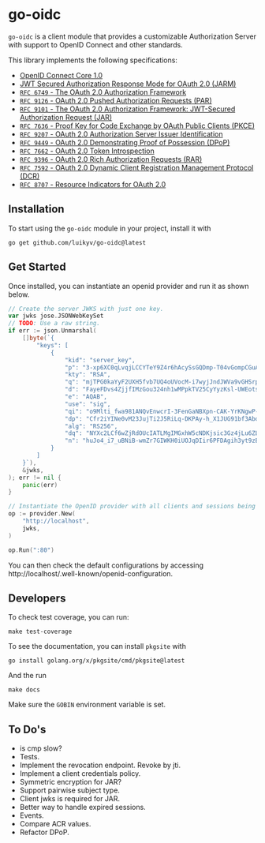 # go-oidc
`go-oidc` is a client module that provides a customizable Authorization Server with support to OpenID Connect and other standards.

This library implements the following specifications:
* [OpenID Connect Core 1.0](https://openid.net/specs/openid-connect-core-1_0.html)
* [JWT Secured Authorization Response Mode for OAuth 2.0 (JARM)](https://openid.net/specs/oauth-v2-jarm.html)
* [`RFC 6749` - The OAuth 2.0 Authorization Framework](https://www.rfc-editor.org/rfc/rfc6749.html)
* [`RFC 9126` - OAuth 2.0 Pushed Authorization Requests (PAR)](https://www.rfc-editor.org/rfc/rfc9126.html)
* [`RFC 9101` - The OAuth 2.0 Authorization Framework: JWT-Secured Authorization Request (JAR)](https://www.rfc-editor.org/rfc/rfc9101.html)
* [`RFC 7636` - Proof Key for Code Exchange by OAuth Public Clients (PKCE)](https://www.rfc-editor.org/rfc/rfc7636.html)
* [`RFC 9207` - OAuth 2.0 Authorization Server Issuer Identification](https://www.rfc-editor.org/rfc/rfc9207.html)
* [`RFC 9449` - OAuth 2.0 Demonstrating Proof of Possession (DPoP)](https://www.rfc-editor.org/rfc/rfc9449.html)
* [`RFC 7662` - OAuth 2.0 Token Introspection](https://www.rfc-editor.org/rfc/rfc7662.html)
* [`RFC 9396` - OAuth 2.0 Rich Authorization Requests (RAR)](https://www.rfc-editor.org/rfc/rfc9396.html)
* [`RFC 7592` - OAuth 2.0 Dynamic Client Registration Management Protocol (DCR)](https://www.rfc-editor.org/rfc/rfc7592)
* [`RFC 8707` - Resource Indicators for OAuth 2.0](https://datatracker.ietf.org/doc/html/rfc8707)

## Installation
To start using the `go-oidc` module in your project, install it with
```
go get github.com/luikyv/go-oidc@latest
```

## Get Started
Once installed, you can instantiate an openid provider and run it as shown below.
```go
// Create the server JWKS with just one key.
var jwks jose.JSONWebKeySet
// TODO: Use a raw string.
if err := json.Unmarshal(
	[]byte(`{
		"keys": [
			{
				"kid": "server_key",
				"p": "3-xp6XC0qLvqjLCCYTeY9Z4r6hAcySsGQDmp-T04vGompCGuAXYkU6iflqEE8J-vGZPghk0YQEdsWYx4H0GQPF_oz4N205N091LAiYUUYy-wIX0rPZ4qKiSdkAaXYNOHvpQMHs-ibi868IBEdvEpvUAHC5Z_zFNcxrTiVK_wuJc",
				"kty": "RSA",
				"q": "mjTPG0kaYyF2UXH5fvb7UQ4oUVocM-i7wyjJndJWVa9vGHSrpXi6aLR-llbfzokiRZPEOCZlCTmK-2oXXLzYEDZCLLigSXq-e3Z71l23c7wmypPaHNoq5XOXOSrEUN8-QLkA3vDthOx_HxNhektBSSeTGsnW_NhgcP5Csov3qQ0",
				"d": "FayeFDvs4ZjjfIMzGou324nh1wMPpkTV25CyYyzKsl-UWEotsE6TUWzDhFDspzJPsQ5Qtwdjms_zaSxnkfz4WTQMwP3QTk6i-6u6Ow73wkJzAZ4mWA-o798oA2EIobMfEg9_sd79DS2bJK5syMsjmJ0pXYrrZSCjaE8OdPNLH9w3ROoXdRqX5QepS0xHzofOYgMVNAOd5sXVmNCPbtgjkPOWSUs-O5WE-0Sqpbkm9mwt89aMRKb8jj1ZBd8t2s12AErBcwR9Pqn-vBwATN_SNxLuspPcZQtR4iKBDTJCDLvlfUVKOp5YSBoanZkldEgkD3sagBUbm242xlhKJ-vwGQ",
				"e": "AQAB",
				"use": "sig",
				"qi": "o9Mlti_fwa981ANQvEnwcrI-3FenGaNBXpn-CAK-YrKNgwP-fDGh9Ok2-c1os5o7H1ARzZisczxn4QrA7_712hwP1BgsO40kOOva36QywfeSgI1WbUJbfb2HEh7fOaZKBirCLc1sXo4kOBeCT4SQ3iSMATDX-y4P1SJkLm1HFlM",
				"dp": "Cfr2iYINe0vM23JujTi2J5RiLq-DKPAy-h_X1JUG91bf3AboQ4ZpfhUQ79zDZJopasFti27aOts0GBWrsPDyJc68iKs6W5nB59gXXsnAq98PQZ7bk4Z-KJyzLR0uGBG1higBFkp42eJfBSMiag67poS5C6osjgXVJ8IeKFojJ4c",
				"alg": "RS256",
				"dq": "NYXc2LCf6wZjRdOUcIATLMgIMGxhW5cNDKjsic3Gz4jLu6ZLKWzk7pCvW0kd91bbwWCPe5m_-dqyJZ9mKncVW1Mp1tHiOH7U_I9cXkQ69323zRpSWy9SMj_TnjD84MELn3VXGwputnNLkCKu876JE3Yb9fFWoH4Nw0pNJiG0vUU",
				"n": "huJo4_i7_uBNiB-wmZr7GIWKH0iUOJqDIir6PFDAgih3yt9zETFpVOn5dngo16VZLM1PTg8vMGOG97TBwPSCi2YGTA2MJTdJQEQ1jETQmkVov_kxR6OmPTZ5XUy-jZ6J9YMkYCKXD7IGIgW5VqkONwF7e8PVUHCc9o4U24F_MHyOv0P3dS9obMqxhr-5pbWHZ3K4ldQzXnpVnS-zV5nTSYa-Yh9lUYK9Qg2eejXPaXWdGFdF7lqtB_Pi6OdUwiDZhnVRBQdLarQHgx8qNU34AOUWvdL77eiqHWGd152_h7I9RObcvPRFbhh-wnx43go78tlgrJyYIMV2oCLs78YOqw"
			}
		]
	}`),
	&jwks,
); err != nil {
	panic(err)
}

// Instantiate the OpenID provider with all clients and sessions being saved in memory.
op := provider.New(
    "http://localhost",
    jwks,
)

op.Run(":80")
```

You can then check the default configurations by accessing http://localhost/.well-known/openid-configuration.
## Developers
To check test coverage, you can run:
```
make test-coverage
```

To see the documentation, you can install `pkgsite` with
```
go install golang.org/x/pkgsite/cmd/pkgsite@latest
```

And the run
```
make docs
```

Make sure the `GOBIN` environment variable is set.

## To Do's
* is cmp slow?
* Tests.
* Implement the revocation endpoint. Revoke by jti.
* Implement a client credentials policy.
* Symmetric encryption for JAR?
* Support pairwise subject type.
* Client jwks is required for JAR.
* Better way to handle expired sessions.
* Events.
* Compare ACR values.
* Refactor DPoP.
